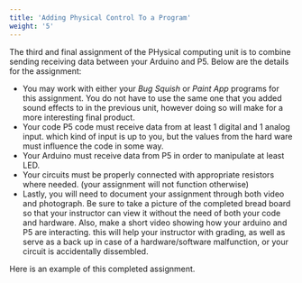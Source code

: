 ```yaml
---
title: 'Adding Physical Control To a Program'
weight: '5'
---
```


The third and final assignment of the PHysical computing unit is to combine sending receiving data between your Arduino and P5. Below are the details for the assignment:

* You may work with either your _Bug Squish_ or _Paint App_ programs for this assignment. You do not have to use the same one that you added sound effects to in the previous unit, however doing so will make for a more interesting final product.
* Your code P5 code must receive data from at least 1 digital and 1 analog input. which kind of input is up to you, but the values from the hard ware must influence the code in some way. 
* Your Arduino must receive data from P5 in order to manipulate at least LED.
* Your circuits must be properly connected with appropriate resistors where needed. (your assignment will not function otherwise)
* Lastly, you will need to document your assignment through both video and photograph. Be sure to take a picture of the completed bread board so that your instructor can view it without the need of both your code and hardware. Also, make a short video showing how your arduino and P5 are interacting. this will help your instructor with grading, as well as serve as a back up in case of  a hardware/software malfunction, or your circuit is accidentally dissembled.

Here is an example of this completed assignment.
